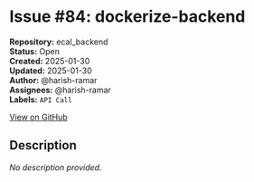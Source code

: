 # Issue #84: dockerize-backend

**Repository:** ecal_backend  
**Status:** Open  
**Created:** 2025-01-30  
**Updated:** 2025-01-30  
**Author:** @harish-ramar  
**Assignees:** @harish-ramar  
**Labels:** `API Call`  

[View on GitHub](https://github.com/Simtestlab/ecal_backend/issues/84)

## Description

*No description provided.*